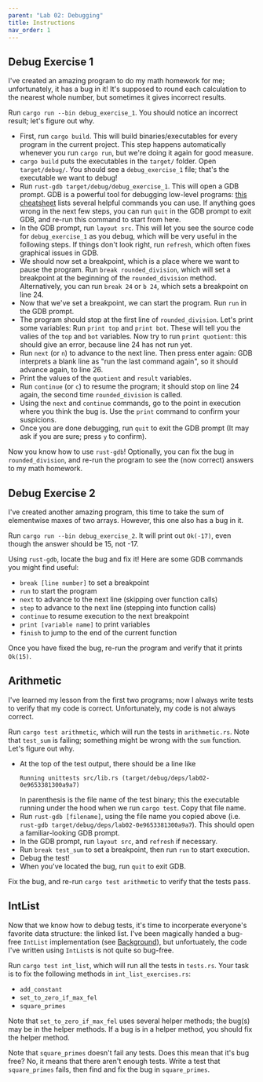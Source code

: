 ```yaml
---
parent: "Lab 02: Debugging"
title: Instructions
nav_order: 1
---
```


## Debug Exercise 1

I've created an amazing program to do my math homework for me; unfortunately, it has a bug in it! It's supposed to round each calculation to the nearest whole number, but sometimes it gives incorrect results.

Run `cargo run --bin debug_exercise_1`. You should notice an incorrect result; let's figure out why.

 - First, run `cargo build`. This will build binaries/executables for every program in the current project. This step happens automatically whenever you run `cargo run`, but we're doing it again for good measure.
 - `cargo build` puts the executables in the `target/` folder. Open `target/debug/`. You should see a `debug_exercise_1` file; that's the executable we want to debug!
 - Run `rust-gdb target/debug/debug_exercise_1`. This will open a GDB prompt. GDB is a powerful tool for debugging low-level programs: [this cheatsheet](https://darkdust.net/files/GDB%20Cheat%20Sheet.pdf) lists several helpful commands you can use. If anything goes wrong in the next few steps, you can run `quit` in the GDB prompt to exit GDB, and re-run this command to start from here. 
 - In the GDB prompt, run `layout src`. This will let you see the source code for `debug_exercise_1` as you debug, which will be very useful in the following steps. If things don't look right, run `refresh`, which often fixes graphical issues in GDB.
 - We should now set a breakpoint, which is a place where we want to pause the program. Run `break rounded_division`, which will set a breakpoint at the beginning of the `rounded_division` method. Alternatively, you can run `break 24` or `b 24`, which sets a breakpoint on line 24.
 - Now that we've set a breakpoint, we can start the program. Run `run` in the GDB prompt.
 - The program should stop at the first line of `rounded_division`. Let's print some variables: Run `print top` and `print bot`. These will tell you the valies of the `top` and `bot` variables. Now try to run `print quotient`: this should give an error, because line 24 has not run yet.
 - Run `next` (or `n`) to advance to the next line. Then press enter again: GDB interprets a blank line as "run the last command again", so it should advance again, to line 26.
 - Print the values of the `quotient` and `result` variables.
 - Run `continue` (or `c`) to resume the program; it should stop on line 24 again, the second time `rounded_division` is called.
 - Using the `next` and `continue` commands, go to the point in execution where you think the bug is. Use the `print` command to confirm your suspicions.
 - Once you are done debugging, run `quit` to exit the GDB prompt (It may ask if you are sure; press `y` to confirm).

Now you know how to use `rust-gdb`! Optionally, you can fix the bug in `rounded_division`, and re-run the program to see the (now correct) answers to my math homework.

## Debug Exercise 2

I've created another amazing program, this time to take the sum of elementwise maxes of two arrays. However, this one also has a bug in it.

Run `cargo run --bin debug_exercise_2`. It will print out `Ok(-17)`, even though the answer should be 15, not -17. 

Using `rust-gdb`, locate the bug and fix it! Here are some GDB commands you might find useful:
 - `break [line number]` to set a breakpoint
 - `run` to start the program
 - `next` to advance to the next line (skipping over function calls)
 - `step` to advance to the next line (stepping into function calls)
 - `continue` to resume execution to the next breakpoint
 - `print [variable name]` to print variables
 - `finish` to jump to the end of the current function

Once you have fixed the bug, re-run the program and verify that it prints `Ok(15)`.

## Arithmetic

I've learned my lesson from the first two programs; now I always write tests to verify that my code is correct. Unfortunately, my code is not always correct.

Run `cargo test arithmetic`, which will run the tests in `arithmetic.rs`. Note that `test_sum` is failing; something might be wrong with the `sum` function. Let's figure out why.
 - At the top of the test output, there should be a line like
   ```
   Running unittests src/lib.rs (target/debug/deps/lab02-0e9653381300a9a7)
   ```
   In parenthesis is the file name of the test binary; this the executable running under the hood when we run `cargo test`. Copy that file name.
 - Run `rust-gdb [filename]`, using the file name you copied above (i.e. `rust-gdb target/debug/deps/lab02-0e9653381300a9a7`). This should open a familiar-looking GDB prompt.
 - In the GDB prompt, run `layout src`, and `refresh` if necessary.
 - Run `break test_sum` to set a breakpoint, then run `run` to start execution.
 - Debug the test!
 - When you've located the bug, run `quit` to exit GDB.

Fix the bug, and re-run `cargo test arithmetic` to verify that the tests pass.

## IntList

Now that we know how to debug tests, it's time to incorperate everyone's favorite data structure: the linked list. I've been magically handed a bug-free `IntList` implementation (see [Background](background.md)), but unfortuately, the code I've written using `IntList`s is not quite so bug-free.

Run `cargo test int_list`, which will run all the tests in `tests.rs`. Your task is to fix the following methods in `int_list_exercises.rs`:
 - `add_constant`
 - `set_to_zero_if_max_fel`
 - `square_primes`

Note that `set_to_zero_if_max_fel` uses several helper methods; the bug(s) may be in the helper methods. If a bug is in a helper method, you should fix the helper method.

Note that `square_primes` doesn't fail any tests. Does this mean that it's bug free? No, it means that there aren't enough tests. Write a test that `square_primes` fails, then find and fix the bug in `square_primes`.




